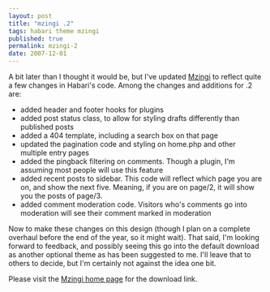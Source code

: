 ```yaml
---
layout: post
title: "mzingi .2"
tags: habari theme mzingi
published: true
permalink: mzingi-2
date: 2007-12-01
---
```


A bit later than I thought it would be, but I've updated <a href="/mzingi">Mzingi</a> to reflect quite a few changes in Habari's code.  Among the changes and additions for .2 are:
<ul>
<li>added header and footer hooks for plugins</li>
<li>added post status class, to allow for styling drafts differently than published posts</li>
<li>added a 404 template, including a search box on that page</li>
<li>updated the pagination code and styling on home.php and other multiple entry pages</li>
<li>added the pingback filtering on comments.  Though a plugin, I'm assuming most people will use this feature</li>
<li>added recent posts to sidebar.  This code will reflect which page you are on, and show the next five.  Meaning, if you are on page/2, it will show you the posts of page/3.</li>
<li>added comment moderation code.  Visitors who's comments go into moderation will see their comment marked in moderation</li>
</ul>

Now to make these changes on this design (though I plan on a complete overhaul before the end of the year, so it might wait).  That said, I'm looking forward to feedback, and possibly seeing this go into the default download as another optional theme as has been suggested to me.  I'll leave that to others to decide, but I'm certainly not against the idea one bit.

Please visit the <a href="/mzingi">Mzingi home page</a> for the download link.
